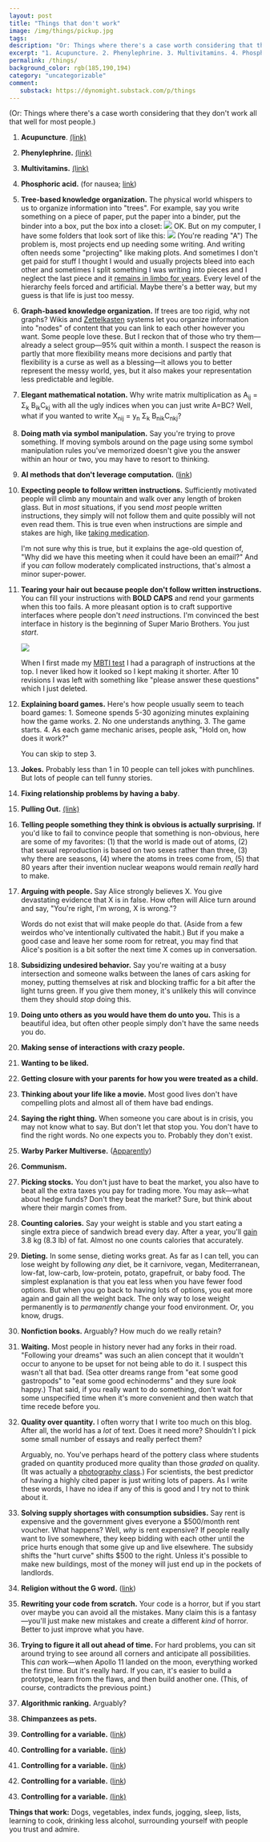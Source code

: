 ```yaml
---
layout: post
title: "Things that don't work"
image: /img/things/pickup.jpg
tags: 
description: "Or: Things where there's a case worth considering that they don't work all that well for most of people."
excerpt: "1. Acupuncture. 2. Phenylephrine. 3. Multivitamins. 4. Phosphoric acid. (for nausea) 5. Tree-based knowledge organization. The physical world whispers to us to organize information into \"trees\". For example, say you write something on a piece of paper, put the paper into a binder, put the binder into a box, put the box into a closet"
permalink: /things/
background_color: rgb(185,190,194)
category: "uncategorizable"
comment:
   substack: https://dynomight.substack.com/p/things
---
```


(Or: Things where there's a case worth considering that they don't work all that well for most people.)

1. **Acupuncture**. [(link)](https://en.wikipedia.org/wiki/Acupuncture#Efficacy)

2. **Phenylephrine.** [(link)](https://en.wikipedia.org/wiki/Phenylephrine#Decongestant)

3. **Multivitamins.** [(link)](https://en.wikipedia.org/wiki/Multivitamin#Research)

4. **Phosphoric acid.** (for nausea; [link](/cola/))

5. **Tree-based knowledge organization.** The physical world whispers to us to organize information into "trees". For example, say you write something on a piece of paper, put the paper into a binder, put the binder into a box, put the box into a closet:
![](/img/things/closet.svg)
OK. But on my computer, I have some folders that look sort of like this:
![](/img/things/computer.svg)
(You're reading "A") The problem is, most projects end up needing some writing. And writing often needs some "projecting" like making plots. And sometimes I don't get paid for stuff I thought I would and usually projects bleed into each other and sometimes I split something I was writing into pieces and I neglect the last piece and it [remains in limbo for years](/death-penalty/). Every level of the hierarchy feels forced and artificial. Maybe there's a better way, but my guess is that life is just too messy.

1. **Graph-based knowledge organization.** If trees are too rigid, why not graphs? Wikis and [Zettelkasten](https://en.wikipedia.org/wiki/Zettelkasten) systems let you organize information into "nodes" of content that you can link to each other however you want. Some people love these. But I reckon that of those who try them—already a select group—95% quit within a month. I suspect the reason is partly that more flexibility means more decisions and partly that flexibility is a curse as well as a blessing—it allows you to better represent the messy world, yes, but it also makes your representation less predictable and legible.

2. **Elegant mathematical notation.** Why write matrix multiplication as A<sub>ij</sub> = Σ<sub>k</sub> B<sub>ik</sub>C<sub>kj</sub> with all the ugly indices when you can just write A=BC? Well, what if you wanted to write X<sub>nij</sub> = y<sub>n</sub> Σ<sub>k</sub> B<sub>nik</sub>C<sub>nkj</sub>?

3. **Doing math via symbol manipulation.** Say you're trying to prove something. If moving symbols around on the page using some symbol manipulation rules you've memorized doesn't give you the answer within an hour or two, you may have to resort to thinking.

4.  **AI methods that don't leverage computation.** ([link](http://www.incompleteideas.net/IncIdeas/BitterLesson.html))

5.   **Expecting people to follow written instructions.** Sufficiently motivated people will climb any mountain and walk over any length of broken glass. But in *most* situations, if you send *most* people written instructions, they simply will not follow them and quite possibly will not even read them. This is true even when instructions are simple and stakes are high, like [taking medication](https://en.wikipedia.org/wiki/Adherence_(medicine)).

     I'm not sure why this is true, but it explains the age-old question of, "Why did we have this meeting when it could have been an email?" And if you *can* follow moderately complicated instructions, that's almost a minor super-power.

6.  **Tearing your hair out because people don't follow written instructions.** You can fill your instructions with **BOLD CAPS** and rend your garments when this too fails. A more pleasant option is to craft supportive interfaces where people don't *need* instructions. I'm convinced the best interface in history is the beginning of Super Mario Brothers. You just *start*.

     ![](/img/things/mario.png)

     When I first made my [MBTI test](/mbti) I had a paragraph of instructions at the top. I never liked how it looked so I kept making it shorter. After 10 revisions I was left with something like "please answer these questions" which I just deleted.

7.   **Explaining board games.** Here's how people usually seem to teach board games:
    1. Someone spends 5-30 agonizing minutes explaining how the game works.
    2.  No one understands anything.
    3.  The game starts.
    4.  As each game mechanic arises, people ask, "Hold on, how does it work?"

     You can skip to step 3.

8.  **Jokes.** Probably less than 1 in 10 people can tell jokes with punchlines. But lots of people can tell funny stories.

9.  **Fixing relationship problems by having a baby**.

10. **Pulling Out.** [(link)](https://en.wikipedia.org/wiki/Coitus_interruptus#Effects)

11. **Telling people something they think is obvious is actually surprising.** If you'd like to fail to convince people that something is non-obvious, here are some of my favorites: (1) that the world is made out of atoms, (2) that sexual reproduction is based on two sexes rather than three, (3) why there are seasons, (4) where the atoms in trees come from, (5) that 80 years after their invention nuclear weapons would remain *really* hard to make.

12. **Arguing with people.** Say Alice strongly believes X. You give devastating evidence that X is in false. How often will Alice turn around and say, "You're right, I'm wrong, X is wrong."?

     Words do not exist that will make people do that. (Aside from a few weirdos who've intentionally cultivated the habit.) But if you make a good case and leave her some room for retreat, you may find that Alice's position is a bit softer the next time X comes up in conversation.

13. **Subsidizing undesired behavior.** Say you're waiting at a busy intersection and someone walks between the lanes of cars asking for money, putting themselves at risk and blocking traffic for a bit after the light turns green. If you give them money, it's unlikely this will convince them they should *stop* doing this.

14. **Doing unto others as you would have them do unto you.**  This is a beautiful idea, but often other people simply don't have the same needs you do.

15. **Making sense of interactions with crazy people.**

16. **Wanting to be liked.**

17. **Getting closure with your parents for how you were treated as a child.**

18. **Thinking about your life like a movie.** Most good lives don't have compelling plots and almost all of them have bad endings.

19. **Saying the right thing.** When someone you care about is in crisis, you may not know what to say. But don't let that stop you. You don't have to find the right words. No one expects you to. Probably they don't exist.

20. **Warby Parker Multiverse.** ([Apparently](/warby-parker/))

21. **Communism.**

22. **Picking stocks.** You don't just have to beat the market, you also have to beat all the extra taxes you pay for trading more. You may ask—what about hedge funds? Don't they beat the market? Sure, but think about where their margin comes from.

23. **Counting calories.** Say your weight is stable and you start eating a single extra piece of sandwich bread every day. After a year, you'll [gain](/weight/) 3.8 kg (8.3 lb) of fat. Almost no one counts calories that accurately.

24. **Dieting.** In some sense, dieting works great. As far as I can tell, you can lose weight by following *any* diet, be it carnivore, vegan, Mediterranean, low-fat, low-carb, low-protein, potato, grapefruit, or baby food. The simplest explanation is that you eat less when you have fewer food options. But when you go back to having lots of options, you eat more again and gain all the weight back. The only way to lose weight permanently is to *permanently* change your food environment. Or, you know, drugs.

25. **Nonfiction books.** Arguably? How much do we really retain?

26. **Waiting.** Most people in history never had any forks in their road. "Following your dreams" was such an alien concept that it wouldn't occur to anyone to be upset for not being able to do it. I suspect this wasn't all that bad. (Sea otter dreams range from "eat some good gastropods" to "eat some good echinoderms" and they sure *look* happy.) That said, if you really want to do something, don't wait for some unspecified time when it's more convenient and then watch that time recede before you.

27. **Quality over quantity.** I often worry that I write too much on this blog. After all, the world has a *lot* of text. Does it need more? Shouldn't I pick some small number of essays and really perfect them?

     Arguably, no. You've perhaps heard of the pottery class where students graded on quantity produced more quality than those *graded* on quality. (It was actually a [photography class](https://austinkleon.com/2020/12/10/quantity-leads-to-quality-the-origin-of-a-parable/).) For scientists, the best predictor of having a highly cited paper is just writing lots of papers. As I write these words, I have no idea if any of this is good and I try not to think about it.

28. **Solving supply shortages with consumption subsidies.** Say rent is expensive and the government gives everyone a \$500/month rent voucher. What happens? Well, *why* is rent expensive? If people really want to live somewhere, they keep bidding with each other until the price hurts enough that some give up and live elsewhere. The subsidy shifts the "hurt curve" shifts \$500 to the right. Unless it's possible to make new buildings, most of the money will just end up in the pockets of landlords.

29. **Religion without the G word.** ([link](/plans/#3))

30. **Rewriting your code from scratch.** Your code is a horror, but if you start over maybe you can avoid all the mistakes. Many claim this is a fantasy—you'll just make new mistakes and create a different *kind* of horror. Better to just improve what you have.

31. **Trying to figure it all out ahead of time.** For hard problems, you can sit around trying to see around all corners and anticipate all possibilities. This *can* work—when Apollo 11 landed on the moon, everything worked the first time. But it's really hard. If you can, it's easier to build a prototype, learn from the flaws, and then build another one. (This, of course, contradicts the previous point.)

32. **Algorithmic ranking.** Arguably?

33. **Chimpanzees as pets.** 

34. **Controlling for a variable.** ([link](/control/))

35. **Controlling for a variable.** ([link](/are-tests-irrelevant/))

36. **Controlling for a variable.** ([link](/aspartame/))

37. **Controlling for a variable.** ([link](/aspartame-brouhaha/))

38. **Controlling for a variable.** [(link)](/grug/)

**Things that work:** Dogs, vegetables, index funds, jogging, sleep, lists, learning to cook, drinking less alcohol, surrounding yourself with people you trust and admire.